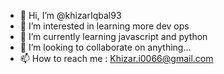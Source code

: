 - 👋 Hi, I’m @khizarIqbal93
- 👀 I’m interested in learning more dev ops
- 🌱 I’m currently learning javascript and python
- 💞️ I’m looking to collaborate on anything...
- 📫 How to reach me : Khizar.i0066@gmail.com

<!---
khizarIqbal93/khizarIqbal93 is a ✨ special ✨ repository because its `README.md` (this file) appears on your GitHub profile.
You can click the Preview link to take a look at your changes.
--->
